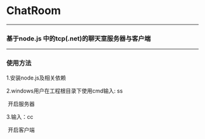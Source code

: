 # ChatRoom
-----------------
### 基于node.js 中的tcp(.net)的聊天室服务器与客户端
----------------
### 使用方法
1.安装node.js及相关依赖

2.windows用户在工程根目录下使用cmd输入: ss 

  开启服务器
  
3.输入：cc

  开启客户端
  
